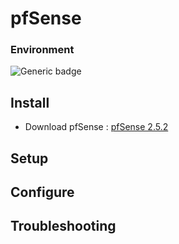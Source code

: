 # pfSense

### Environment
![Generic badge](https://img.shields.io/badge/vSphere_Hypervisor(EXSi)-7.0-green.svg)

## Install
  - Download pfSense : [pfSense 2.5.2](https://www.pfsense.org/download/)

## Setup 

## Configure

## Troubleshooting
